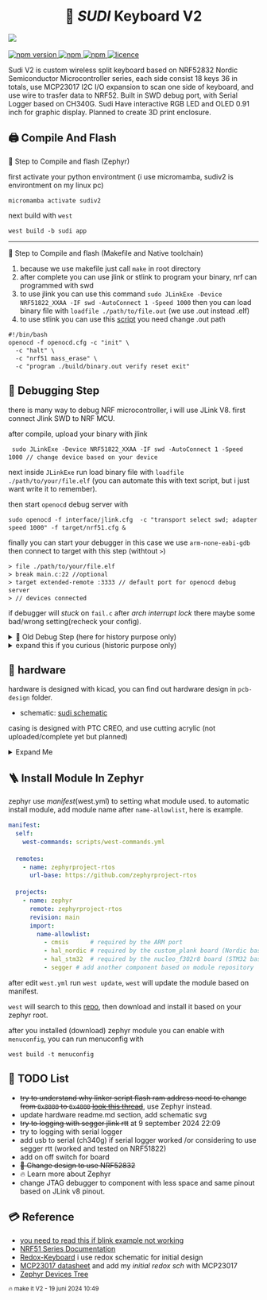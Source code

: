 
<h1 align="center">🌿 <i>SUDI</i> Keyboard V2</h1>
<p style="align: right;">
<img style="align: center; " src="https://github.com/ahsanu123/sudi-keyboard/blob/sudi-v2/pcb-design/output/Regirock_GIF.gif"> 
</p>

<p >
  <a href="">
    <img alt="npm version" src="https://badgen.net/github/commits/ahsanu123/sudi-keyboard/">
  </a>
  <a href="">
    <img alt="npm" src="https://badgen.net/github/contributors/ahsanu123/sudi-keyboard/">
  </a>
  <a href="">
    <img alt="npm" src="https://badgen.net/github/branches/ahsanu123/sudi-keyboard/">
  </a>
  <a href="https://github.com/ahsanu123/sudi-keyboard/blob/main/LICENSE">
    <img alt="licence" src="https://badgen.net/github/license/ahsanu123/sudi-keyboard/">
  </a>
</p>


Sudi V2 is custom wireless split keyboard based on NRF52832 Nordic Semiconductor Microcontroller series, each side consist 18 keys 36 in totals, use MCP23017 I2C I/O expansion to scan one side of keyboard, and use wire to trasfer data to NRF52. Built in SWD debug port, with Serial Logger based on CH340G. Sudi Have interactive RGB LED and OLED 0.91 inch for graphic display. Planned to create 3D print enclosure.

## 🖨️ Compile And Flash

🍮 Step to Compile and flash (Zephyr)

first activate your python environtment (i use micromamba, sudiv2 is environtment on my linux pc) 
```shell
micromamba activate sudiv2
```
next build with `west` 
```shell
west build -b sudi app
```

---

🍮 Step to Compile and flash (Makefile and Native toolchain)

1. because we use makefile just call `make` in root directory
2. after complete you can use jlink or stlink to program your binary, nrf can programmed with swd
3. to use jlink you can use this command `sudo JLinkExe -Device NRF51822_XXAA -IF swd -AutoConnect 1 -Speed 1000` then you can load binary file with `loadfile ./path/to/file.out` (we use .out instead .elf)
4. to use stlink you can use this [script](https://github.com/vedderb/nrf51_vesc) you need change .out path
```shell
#!/bin/bash
openocd -f openocd.cfg -c "init" \
  -c "halt" \
  -c "nrf51 mass_erase" \
  -c "program ./build/binary.out verify reset exit"
```

## 🐞 Debugging Step

there is many way to debug NRF microcontroller, i will use JLink V8. first connect Jlink SWD to NRF MCU. 

after compile, upload your binary with jlink 
```shell
 sudo JLinkExe -Device NRF51822_XXAA -IF swd -AutoConnect 1 -Speed 1000 // change device based on your device
```
next inside `JLinkExe` run load binary file with `loadfile ./path/to/your/file.elf` (you can automate this with text script, but i just want write it to remember).

then start `openocd` debug server with

```shell
sudo openocd -f interface/jlink.cfg  -c "transport select swd; adapter speed 1000" -f target/nrf51.cfg &
```

finally you can start your debugger in this case we use `arm-none-eabi-gdb` then connect to target with this step (withtout `>`)

```shell
> file ./path/to/your/file.elf
> break main.c:22 //optional
> target extended-remote :3333 // default port for openocd debug server
> // devices connected
```

if debugger will _stuck_ on `fail.c` after _arch interrupt lock_ there maybe some bad/wrong setting(recheck your config).


<details>
  <summary>🍷 Old Debug Step (here for history purpose only)</summary>
  
  to debug you can use openocd + stlink, openocd + jlink, ozone. make sure to change `gdbcmd.txt` based on your setting (gdb port, output filename, etc.)

```shell
//🗒️🗒️🗒️🗒️ gdbcmd.txt 🗒️🗒️🗒️🗒️🗒️
// you need to connect into server first before choosing `file` to debug, 
target extended-remote :3333
file ./build/nrf51822_xxaa.out
break main
continue
```

- openocd + stlink
  first start openocd gdb server with this command
  
 ```shell
   sudo openocd -f interface/stlink-v2.cfg -f target/nrf51.cfg &
  ```
 
  next you can use `arm-none-eabi-gdb` to debug your program, run this command on other terminal `arm-none-eabi-gdb -x gdbcmd.txt`

- openocd + jlink
 you can start jlink gdb server with this command `sudo JLinkGDBServerExe &` then choose device and peripheral (swd) , or you can start server with openocd

 ```shell
  sudo openocd -f interface/jlink.cfg  -c "transport select swd; adapter speed 1000" -f target/nrf51.cfg
  ```

  next you can use `arm-none-eabi-gdb` to debug your program, run this command on other terminal `arm-none-eabi-gdb -x gdbcmd.txt`
  
- ozone
  last option you can use segger ozone. (not trying yet)
</details>

<details>
  <summary>expand this if you curious (historic purpose only)</summary>
  
- **Ok!!**, I need 2 days (on my weekend) for figuring out how compile in NRF51 mcu with NRF5 SDK (at time of writing NRF5 SDK was obsolete/under maintenance only by Nordic Semiconductor). 

- **FIRST** as far as i understand NRF51 MCU series only work with NRF5 sdk below version 12 (never complete compiling with version above 12), so you need to download NRF5 SDK version 12 or below. 

- **SECOND** i have try to compile nrf project with cmake, but fail and make me stress, so i stick with makefile

- **THIRD** debugging with `arm-eabi-none-gdb` a bit tricky you need perform several command before program go into breakpoint.

- **FOURTH** you need to use old gcc compiler (gcc-arm-none-eabi-4_9-2015q3-20150921-linux.tar.bz2), there is some problem in linking process when you use new gcc version like v14
</details>


## 💾 hardware 
hardware is designed with kicad, you can find out hardware design in `pcb-design` folder. 
- schematic: [sudi schematic](pcb-design/output/sudi-redox-keyboard-Schematic.pdf)

casing is designed with PTC CREO, and use cutting acrylic (not uploaded/complete yet but planned)  
<details>
  <summary>Expand Me </summary>
  <p align="center">
  <a href="https://youtu.be/LN7CI2rUKP8">
    <img src="http://i3.ytimg.com/vi/LN7CI2rUKP8/hqdefault.jpg" width="50%">
  </a>
</p>

<img style="align: center; width: 50vw;" src="./casing-design/Export/keyboarddrawing_img_1.png">
</details>

## 🪜 Install Module In Zephyr
zephyr use _manifest_(west.yml) to setting what module used. to automatic install module, add module name after `name-allowlist`, here is example.

```yaml
manifest:
  self:
    west-commands: scripts/west-commands.yml

  remotes:
    - name: zephyrproject-rtos
      url-base: https://github.com/zephyrproject-rtos

  projects:
    - name: zephyr
      remote: zephyrproject-rtos
      revision: main
      import: 
        name-allowlist:
          - cmsis      # required by the ARM port
          - hal_nordic # required by the custom_plank board (Nordic based)
          - hal_stm32  # required by the nucleo_f302r8 board (STM32 based)
          - segger # add another component based on module repository

```

after edit `west.yml` run `west update`, `west` will update the module based on manifest.

`west` will search to this [repo](https://github.com/zephyrproject-rtos/zephyr/tree/main/modules), then download and install it based on your zephyr root.

after you installed (download) zephyr module you can enable with `menuconfig`, you can run menuconfig with 
```shell
west build -t menuconfig
```

## 🧱 TODO List 
- ~~try to understand why linker script flash ram address need to change from `0x8000` to `0x4000` [look this thread](https://devzone.nordicsemi.com/f/nordic-q-a/78577/nrf-sdk-pre-built-blinky-hex-works-compiled-hex-does-not-nrf51822)~~, use Zephyr instead.
- update hardware readme.md section, add schematic svg
- ~~try to logging with segger jlink rtt~~ at 9 september 2024 22:09
- try to logging with serial logger
- add usb to serial (ch340g) if serial logger worked /or considering to use segger rtt (worked and tested on NRF51822)
- add on off switch for board
- ~~🦀 Change design to use NRF52832~~
- 🔥 Learn more about Zephyr
- change JTAG debugger to component with less space and same pinout based on JLink v8 pinout.

## 💳 Reference 
- [you need to read this if blink example not working](https://devzone.nordicsemi.com/f/nordic-q-a/78577/nrf-sdk-pre-built-blinky-hex-works-compiled-hex-does-not-nrf51822)
- [NRF51 Series Documentation](https://www.nordicsemi.com/Products/nRF51822/GetStarted)
- [Redox-Keyboard](https://github.com/mattdibi/redox-keyboard) i use redox schematic for initial design  
- [MCP23017 datasheet](reference/MCP23017-20001952c.pdf) and add my *initial redox sch* with MCP23017
- [Zephyr Devices Tree](https://docs.zephyrproject.org/latest/build/dts/)

<sup>🔥 make it V2 - 19 juni 2024 10:49</sup>

